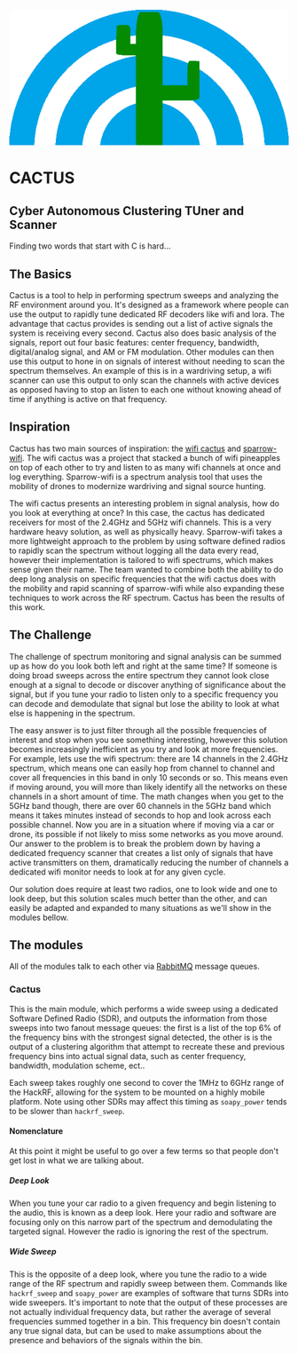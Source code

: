 ![A really crappy logo made in paint](./images/cactus.png)

# CACTUS

## Cyber Autonomous Clustering TUner and Scanner

 Finding two words that start with C is hard...

## The Basics

Cactus is a tool to help in performing spectrum sweeps and analyzing the RF environment around you.  It's designed as a framework where people can use the output to rapidly tune dedicated RF decoders like wifi and lora.  The advantage that cactus provides is sending out a list of active signals the system is receiving every second.  Cactus also does basic analysis of the signals, report out four basic features: center frequency, bandwidth, digital/analog signal, and AM or FM modulation.  Other modules can then use this output to hone in on signals of interest without needing to scan the spectrum themselves.  An example of this is in a wardriving setup, a wifi scanner can use this output to only scan the channels with active devices as opposed having to stop an listen to each one without knowing ahead of time if anything is active on that frequency.

## Inspiration

Cactus has two main sources of inspiration: the [wifi cactus](https://blog.adafruit.com/2017/08/02/wificactus-when-you-need-to-know-about-hackers-wearablewednesday/) and [sparrow-wifi](https://github.com/ghostop14/sparrow-wifi).  The wifi cactus was a project that stacked a bunch of wifi pineapples on top of each other to try and listen to as many wifi channels at once and log everything.  Sparrow-wifi is a spectrum analysis tool that uses the mobility of drones to modernize wardriving and signal source hunting.  

The wifi cactus presents an interesting problem in signal analysis, how do you look at everything at once?  In this case, the cactus has dedicated receivers for most of the 2.4GHz and 5GHz wifi channels.  This is a very hardware heavy solution, as well as physically heavy.  Sparrow-wifi takes a more lightweight approach to the problem by using software defined radios to rapidly scan the spectrum without logging all the data every read, however their implementation is tailored to wifi spectrums, which makes sense given their name.  The team wanted to combine both the ability to do deep long analysis on specific frequencies that the wifi cactus does with the mobility and rapid scanning of sparrow-wifi while also expanding these techniques to work across the RF spectrum.  Cactus has been the results of this work.  

## The Challenge

The challenge of spectrum monitoring and signal analysis can be summed up as how do you look both left and right at the same time?  If someone is doing broad sweeps across the entire spectrum they cannot look close enough at a signal to decode or discover anything of significance about the signal, but if you tune your radio to listen only to a specific frequency you can decode and demodulate that signal but lose the ability to look at what else is happening in the spectrum.  

The easy answer is to just filter through all the possible frequencies of interest and stop when you see something interesting, however this solution becomes increasingly inefficient as you try and look at more frequencies.  For example, lets use the wifi spectrum: there are 14 channels in the 2.4GHz spectrum, which means one can easily hop from channel to channel and cover all frequencies in this band in only 10 seconds or so.  This means even if moving around, you will more than likely identify all the networks on these channels in a short amount of time.  The math changes when you get to the 5GHz band though, there are over 60 channels in the 5GHz band which means it takes minutes instead of seconds to hop and look across each possible channel.  Now you are in a situation where if moving via a car or drone, its possible if not likely to miss some networks as you move around.  Our answer to the problem is to break the problem down by having a dedicated frequency scanner that creates a list only of signals that have active transmitters on them, dramatically reducing the number of channels a dedicated wifi monitor needs to look at for any given cycle.  

Our solution does require at least two radios, one to look wide and one to look deep, but this solution scales much better than the other, and can easily be adapted and expanded to many situations as we'll show in the modules bellow.  

## The modules

All of the modules talk to each other via [RabbitMQ](https://www.rabbitmq.com/) message queues.  

### Cactus

This is the main module, which performs a wide sweep using a dedicated Software Defined Radio (SDR), and outputs the information from those sweeps into two fanout message queues: the first is a list of the top 6% of the frequency bins with the strongest signal detected, the other is is the output of a clustering algorithm that attempt to recreate these and previous frequency bins into actual signal data, such as center frequency, bandwidth, modulation scheme, ect..

Each sweep takes roughly one second to cover the 1MHz to 6GHz range of the HackRF, allowing for the system to be mounted on a highly mobile platform.  Note using other SDRs may affect this timing as `soapy_power` tends to be slower than `hackrf_sweep`.  

#### Nomenclature

At this point it might be useful to go over a few terms so that people don't get lost in what we are talking about.  

##### Deep Look

When you tune your car radio to a given frequency and begin listening to the audio, this is known as a deep look.  Here your radio and software are focusing only on this narrow part of the spectrum and demodulating the targeted signal.  However the radio is ignoring the rest of the spectrum.  

##### Wide Sweep

This is the opposite of a deep look, where you tune the radio to a wide range of the RF spectrum and rapidly sweep between them.  Commands like `hackrf_sweep` and `soapy_power` are examples of software that turns SDRs into wide sweepers.  It's important to note that the output of these processes are not actually individual frequency data, but rather the average of several frequencies summed together in a bin.  This frequency bin doesn't contain any true signal data, but can be used to make assumptions about the presence and behaviors of the signals within the bin.  